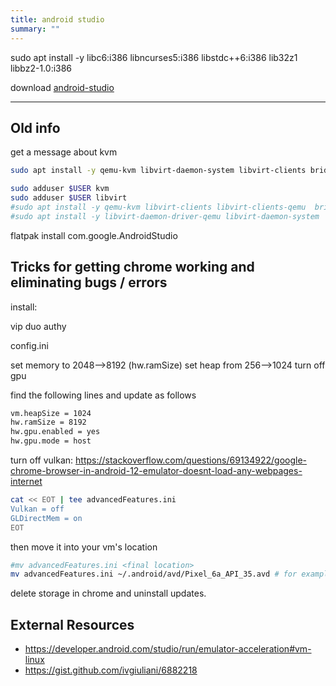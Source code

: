 ```yaml
---
title: android studio
summary: ""
---
```



sudo apt install -y libc6:i386 libncurses5:i386 libstdc++6:i386 lib32z1 libbz2-1.0:i386

download [android-studio](https://developer.android.com/studio)

----

## Old info

get a message about kvm

```bash
sudo apt install -y qemu-kvm libvirt-daemon-system libvirt-clients bridge-utils

sudo adduser $USER kvm
sudo adduser $USER libvirt
#sudo apt install -y qemu-kvm libvirt-clients libvirt-clients-qemu  bridge-utils
#sudo apt install -y libvirt-daemon-driver-qemu libvirt-daemon-system
```

flatpak install com.google.AndroidStudio 

## Tricks for getting chrome working and eliminating bugs / errors

install:

vip
duo
authy

config.ini

set memory to 2048-->8192 (hw.ramSize)
set heap from 256-->1024
turn off gpu

find the following lines and update as follows

```bash
vm.heapSize = 1024
hw.ramSize = 8192
hw.gpu.enabled = yes
hw.gpu.mode = host
```

turn off vulkan:
https://stackoverflow.com/questions/69134922/google-chrome-browser-in-android-12-emulator-doesnt-load-any-webpages-internet

```bash
cat << EOT | tee advancedFeatures.ini
Vulkan = off
GLDirectMem = on
EOT
```

then move it into your vm's location

```bash
#mv advancedFeatures.ini <final location>
mv advancedFeatures.ini ~/.android/avd/Pixel_6a_API_35.avd # for example
```

delete storage in chrome and uninstall updates.


## External Resources

* https://developer.android.com/studio/run/emulator-acceleration#vm-linux
* https://gist.github.com/ivgiuliani/6882218
